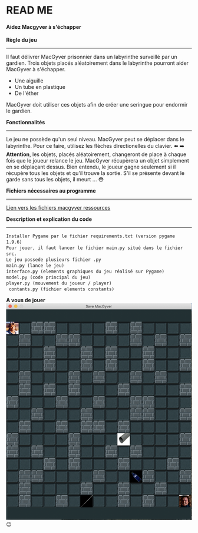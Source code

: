# READ ME
#### Aidez Macgyver à s'échapper
**Règle du jeu**

________________________________
Il faut délivrer MacGyver prisonnier dans un labyrinthe surveillé par un gardien. Trois objets placés aléatoirement dans le labyrinthe pourront aider MacGyver à s'échapper.

* Une aiguille
* Un tube en plastique
* De l'éther

MacGyver doit utiliser ces objets afin de créer une seringue pour endormir le gardien.

**Fonctionnalités**
________________________________
Le jeu ne possède qu'un seul niveau. MacGyver peut se déplacer dans le labyrinthe. Pour ce faire, utilisez les flèches directionelles du clavier. :arrow_left: :arrow_right:
**Attention**, les objets, placés aléatoirement, changeront de place à chaque fois que le joueur relance le jeu.
MacGyver récupèrera un objet simplement en se déplaçant dessus.
Bien entendu, le joueur gagne seulement si il récupère tous les objets et qu'il trouve la sortie. S'il se présente devant le garde sans tous les objets, il meurt ... :flushed:


**Fichiers nécessaires au programme**
________________________________

[Lien vers les fichiers macgyver ressources](https://s3-eu-west-1.amazonaws.com/course.oc-static.com/projects/macgyver_ressources.zip)

**Description et explication du code**

________________________________

```
Installer Pygame par le fichier requirements.txt (version pygame 1.9.6)
Pour jouer, il faut lancer le fichier main.py situé dans le fichier src.
Le jeu possede plusieurs fichier .py
main.py (lance le jeu)
interface.py (elements graphiques du jeu réalisé sur Pygame)
model.py (code principal du jeu)
player.py (mouvement du joueur / player)
 contants.py (fichier elements constants)
```
**A vous de jouer**
![Game](/ressource/Game.png)
:wink:
